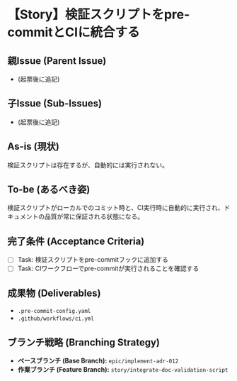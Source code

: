 # 【Story】検証スクリプトをpre-commitとCIに統合する

## 親Issue (Parent Issue)
- (起票後に追記)

## 子Issue (Sub-Issues)
- (起票後に追記)

## As-is (現状)
検証スクリプトは存在するが、自動的には実行されない。

## To-be (あるべき姿)
検証スクリプトがローカルでのコミット時と、CI実行時に自動的に実行され、ドキュメントの品質が常に保証される状態になる。

## 完了条件 (Acceptance Criteria)
- [ ] Task: 検証スクリプトをpre-commitフックに追加する
- [ ] Task: CIワークフローでpre-commitが実行されることを確認する

## 成果物 (Deliverables)
- `.pre-commit-config.yaml`
- `.github/workflows/ci.yml`

## ブランチ戦略 (Branching Strategy)
- **ベースブランチ (Base Branch):** `epic/implement-adr-012`
- **作業ブランチ (Feature Branch):** `story/integrate-doc-validation-script`
